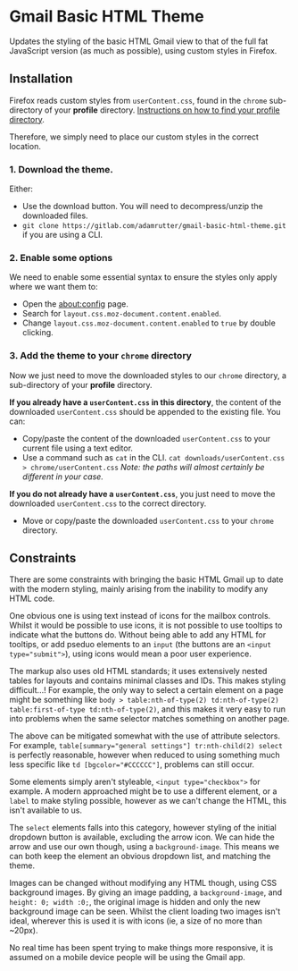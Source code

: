 # Gmail Basic HTML Theme

Updates the styling of the basic HTML Gmail view to that of the full fat JavaScript version (as much as possible), using custom styles in Firefox.

## Installation

Firefox reads custom styles from `userContent.css`, found in the `chrome` sub-directory of your __profile__ directory. [Instructions on how to find your profile directory](https://support.mozilla.org/en-US/kb/profiles-where-firefox-stores-user-data#w_how-do-i-find-my-profile).

Therefore, we simply need to place our custom styles in the correct location.

### 1. Download the theme. 

Either:

* Use the download button. You will need to decompress/unzip the downloaded files.
* `git clone https://gitlab.com/adamrutter/gmail-basic-html-theme.git` if you are using a CLI.

### 2. Enable some options

We need to enable some essential syntax to ensure the styles only apply where we want them to:

* Open the [about:config](about:config) page.
* Search for `layout.css.moz-document.content.enabled`.
* Change `layout.css.moz-document.content.enabled` to `true` by double clicking.

### 3. Add the theme to your `chrome` directory

Now we just need to move the downloaded styles to our `chrome` directory, a sub-directory of your __profile__ directory.

__If you already have a `userContent.css` in this directory__, the content of the downloaded `userContent.css` should be appended to the existing file. You can:

* Copy/paste the content of the downloaded `userContent.css` to your current file using a text editor.
* Use a command such as `cat` in the CLI. `cat downloads/userContent.css > chrome/userContent.css` _Note: the paths will almost certainly be different in your case._

__If you do not already have a `userContent.css`__, you just need to move the downloaded `userContent.css` to the correct directory.

* Move or copy/paste the downloaded `userContent.css` to your `chrome` directory.

## Constraints

There are some constraints with bringing the basic HTML Gmail up to date with the modern styling, mainly arising from the inability to modify any HTML code.

One obvious one is using text instead of icons for the mailbox controls. Whilst it would be possible to use icons, it is not possible to use tooltips to indicate what the buttons do. Without being able to add any HTML for tooltips, or add pseduo elements to an `input` (the buttons are an `<input type="submit">`), using icons would mean a poor user experience.

The markup also uses old HTML standards; it uses extensively nested tables for layouts and contains minimal classes and IDs. This makes styling difficult...! For example, the only way to select a certain element on a page might be something like `body > table:nth-of-type(2) td:nth-of-type(2) table:first-of-type td:nth-of-type(2)`, and this makes it very easy to run into problems when the same selector matches something on another page.

The above can be mitigated somewhat with the use of attribute selectors. For example, `table[summary="general settings"] tr:nth-child(2) select` is perfectly reasonable, however when reduced to using something much less specific like `td [bgcolor="#CCCCCC"]`, problems can still occur.

Some elements simply aren't styleable, `<input type="checkbox">` for example. A modern approached might be to use a different element, or a `label` to make styling possible, however as we can't change the HTML, this isn't available to us.

The `select` elements falls into this category, however styling of the initial dropdown button is available, excluding the arrow icon. We can hide the arrow and use our own though, using a `background-image`. This means we can both keep the element an obvious dropdown list, and matching the theme.

Images can be changed without modifying any HTML though, using CSS background images. By giving an image padding, a `background-image`, and `height: 0; width :0;`, the original image is hidden and only the new background image can be seen. Whilst the client loading two images isn't ideal, wherever this is used it is with icons (ie, a size of no more than ~20px).

No real time has been spent trying to make things more responsive, it is assumed on a mobile device people will be using the Gmail app.
